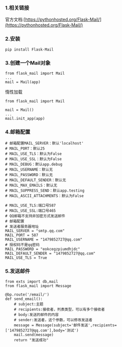 ### 1.相关链接

官方文档:[https://pythonhosted.org/Flask-Mail/](https://pythonhosted.org/Flask-Mail/)

### 2.安装

```
pip install Flask-Mail
```

### 3.创建一个Mail对象

```
from flask_mail import Mail
...
mail = Mail(app)
```

惰性加载

```
from flask_mail import Mail

mail = Mail()
...
mail.init_app(app)
```

### 4.邮箱配置

```
# 邮箱配置MAIL_SERVER：默认'localhost'
# MAIL_PORT：默认25
# MAIL_USE_TLS：默认为False
# MAIL_USE_SSL：默认为False
# MAIL_DEBUG：默认app.debug
# MAIL_USERNAME：默认无
# MAIL_PASSWORD：默认无
# MAIL_DEFAULT_SENDER：默认无
# MAIL_MAX_EMAILS：默认无
# MAIL_SUPPRESS_SEND：默认app.testing
# MAIL_ASCII_ATTACHMENTS：默认为False
```

```
# MAIL_USE_TLS:端口号587
# MAIL_USE_SSL:端口号465
# QQ邮箱不支持非加密方式发送邮件
# 邮箱配置
# 发送者服务器地址
MAIL_SERVER = "smtp.qq.com"
MAIL_PORT = 587
MAIL_USERNAME = "1479852727@qq.com"
# 授权码不是qq密码
MAIL_PASSWORD = "eokcegzpiumdhjdc"
MAIL_DEFAULT_SENDER = "1479852727@qq.com"
MAIL_USE_TLS = True
```

### 5.发送邮件

```
from exts import db,mail
from flask_mail import Message

@bp.route('/email/')
def send_email():
    # subject:主题
    # recipients:接收者，列表类型，可以有多个接收者
    # body:发送的邮件的内容
    # sender:发送者，这个参数，可以修改发送者
    message = Message(subject='邮件发送',recipients=['1479852727@qq.com'],body='测试')
    mail.send(message)
    return "发送成功"
```



